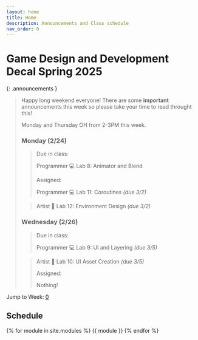 ```yaml
---
layout: home
title: Home
description: Announcements and Class schedule
nav_order: 0
---
```


# Game Design and Development Decal Spring 2025

{: .announcements }
> Happy long weekend everyone! There are some **important** announcements this week so please take
> your time to read throught this! 
>
> Monday and Thursday OH from 2-3PM this week. 
>
> ### Monday (2/24) 
> >Due in class:
>>
> >Programmer 💻 Lab 8: Animator and Blend
> >
> >Assigned:
>>
> >Programmer 💻 Lab 11: Coroutines *(due 3/2)*
>
> >Artist 🎨 Lab 12: Environment Design *(due 3/2)*
>>
> ### Wednesday (2/26)
> >Due in class:
>>
> >Programmer 💻 Lab 9: UI and Layering *(due 3/5)*
> 
> >Artist 🎨 Lab 10: UI Asset Creation *(due 3/5)*
>>
> >Assigned:
>>
> >Nothing!
>>


Jump to Week: [0](#week-0)

<!-- \| [2](#week-2) \| [3](#week-3) \| [4](#week-4) \| [5](#week-5) \| [6](#week-6) \| [7](#week-7) \| [8](#week-8) \| [9](#week-9) \| [10](#week-10) \| [11](#week-11) \| [12](#week-12) \| [13](#week-13) \| [14](#week-14) -->
## Schedule

{% for module in site.modules %}
{{ module }}
{% endfor %}

[Lab 0: Setup Unity]: ./pages/labs/lab0/lab0
[Lab 1]: ./pages/labs/lab1/lab1
[Lab 2]: ./pages/labs/lab2/lab2
[Lab 3]: ./pages/labs/lab3/lab3
[Lab 4]: ./pages/labs/lab4/lab4
[Lab 5]: ./pages/labs/lab5/lab5
[Lab 6]: ./pages/labs/lab6/lab6
[Lab 7]: ./pages/labs/lab7/lab7
[Lab 8]: ./pages/labs/lab8/lab8
[Lab 9]: ./pages/labs/lab9/lab9
[Lab 10]: ./pages/labs/lab10/lab10
[Lab 11]: ./pages/labs/lab11/lab11
[Lab 12]: ./pages/labs/lab12/lab12
[Lab 13]: ./pages/labs/lab13/lab13
[Lab 14]: ./pages/labs/lab14/lab14
[Lab 15]: ./pages/labs/lab15/lab15
[Lab 16]: ./pages/labs/lab16/lab16
[Lab 17]: ./pages/labs/lab17/lab17
[Project 1]: ./pages/projects/Projects
[Project 2]: ./pages/projects/project2/project2
[Project 3]: ./pages/projects/project3/project3

[form]: https://forms.gle/WrDUcRKpRqHvDXwA7

[Apply]: https://tinyurl.com/fa25gddapp

[Click here for infosession slides!]: https://docs.google.com/presentation/d/1LADC9Byt52I4q0NpYCA9_YU4Q4a-XVkh1xN95CsGlIo/edit?usp=sharing


